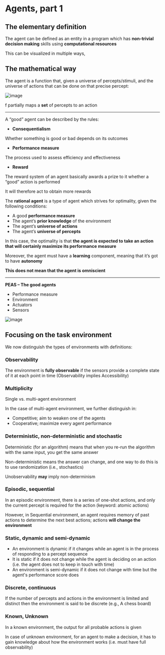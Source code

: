 ﻿# Agents, part 1

## The elementary definition

The agent can be defined as an entity in a program which has **non-trivial decision making** skills using **computational resources**

This can be visualized in multiple ways,

## The mathematical way 

The agent is a function that, given a universe of percepts/stimuli, and the universe of actions that can be done on that precise percept:

![image](1.png)

f partially maps a **set** of percepts to an action

-------

A “good” agent can be described by the rules:

- **Consequentialism**

Whether something is good or bad depends on its outcomes

- **Performance measure**

The process used to assess efficiency and effectiveness 

- **Reward**

The reward system of an agent basically awards a prize to it whether a “good” action is performed

It will therefore act to obtain more rewards

The **rational agent** is a type of agent which strives for optimality, given the following conditions:

- A good **performance measure**
- The agent’s **prior knowledge** of the environment
- The agent’s **universe of actions** 
- The agent’s **universe of percepts**

In this case, the optimality is that **the agent is expected to take an action that will certainly maximize its performance measure**

Moreover, the agent must have a **learning** component, meaning that it’s got to have **autonomy**

**This does not mean that the agent is omniscient**

-----

**PEAS – The good agents**

- Performance measure
- Environment
- Actuators
- Sensors

![image](2.png)

## Focusing on the task environment

We now distinguish the types of environments with definitions:

### Observability

The environment is **fully observable** if the sensors provide a complete state of it at each point in time (Observability implies Accessibility)

### Multiplicity

Single vs. multi-agent environment

In the case of multi-agent environment, we further distinguish in:

- Competitive; aim to weaken one of the agents
- Cooperative; maximize every agent performance

### Deterministic, non-deterministic and stochastic

Deterministic (for an algorithm) means that when you re-run the algorithm with the same input, you get the same answer

Non-deterministic means the answer can change, and one way to do this is to use randomization (i.e., stochastics)

Unobservability **may** imply non-determinism

### Episodic, sequential

In an episodic environment, there is a series of one-shot actions, and only the current percept is required for the action (keyword: atomic actions)

However, in Sequential environment, an agent requires memory of past actions to determine the next best actions; actions **will change the environment**

### Static, dynamic and semi-dynamic

  - An environment is dynamic if it changes while an agent is in the process of responding to a percept sequence
  - It is static if it does not change while the agent is deciding on an action (i.e. the agent does not to keep in touch with time)
  - An environment is semi-dynamic if it does not change with time but the agent's performance score does

### Discrete, continuous

If the number of percepts and actions in the environment is limited and distinct then the environment is said to be discrete (e.g., A chess board)

### Known, Unknown 

In a known environment, the output for all probable actions is given

In case of unknown environment, for an agent to make a decision, it has to gain knowledge about how the environment works (i.e. must have full observability)
